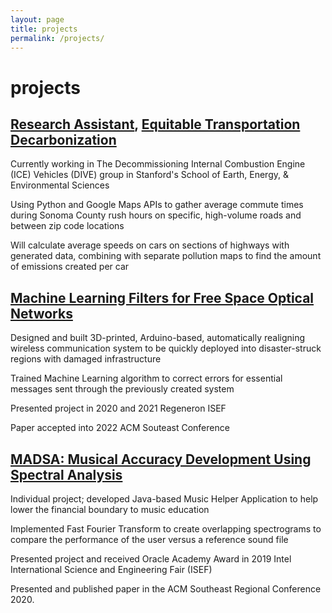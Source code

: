 ```yaml
---
layout: page
title: projects
permalink: /projects/
---
```

<div class="card">
    <div class="card-page animate">
        <h1 class="post-title">projects</h1>
        <h2><a class="link" href="https://github.com/CaryXiao1/traffic-estimate">Research Assistant</a>, <a class="link" href="https://earth.stanford.edu/equitable-transportation-decarbonization">Equitable Transportation Decarbonization</a></h2>
        <p>Currently working in The Decommissioning Internal Combustion Engine (ICE) Vehicles (DIVE) group in Stanford's School of Earth, Energy, & Environmental Sciences</p>
        <p>Using Python and Google Maps APIs to gather average commute times during Sonoma County rush hours on specific, high-volume roads and between zip code locations</p>
        <p>Will calculate average speeds on cars on sections of highways with generated data, combining with separate pollution maps to find the amount of emissions created per car</p>
        <p></p>
        <h2><a class="link" href="https://github.com/CaryXiao1/MLFilters-for-Networks">Machine Learning Filters for Free Space Optical Networks</a></h2>
        <p>Designed and built 3D-printed, Arduino-based, automatically realigning wireless communication system to be quickly deployed into disaster-struck regions with damaged infrastructure</p>
        <p>Trained Machine Learning algorithm to correct errors for essential messages sent through the previously created system</p>
        <p>Presented project in 2020 and 2021 Regeneron ISEF</p>
        <p>Paper accepted into 2022 ACM Souteast Conference </p>
        <p></p>
        <h2><a class="link" href="https://github.com/CaryXiao1/MADSA">MADSA: Musical Accuracy Development Using Spectral Analysis</a></h2>
        <p>Individual project; developed Java-based Music Helper Application to help lower the financial boundary to music education</p>
        <p>Implemented Fast Fourier Transform to create overlapping spectrograms to compare the performance of the user versus a reference sound file</p>
        <p>Presented project and received Oracle Academy Award in 2019 Intel International Science and Engineering Fair (ISEF)</p>
        <p>Presented and published paper in the ACM Southeast Regional Conference 2020.</p>
    </div>
</div>